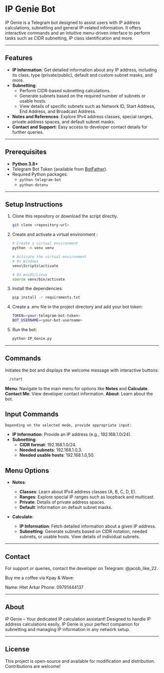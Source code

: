 # IP Genie Bot

IP Genie is a Telegram bot designed to assist users with IP address calculations, subnetting and general IP-related information. It offers interactive commands and an intuitive menu-driven interface to perform tasks such as CIDR subnetting, IP class identification and more.

---

## Features

- **IP Information**: Get detailed information about any IP address, including its class, type (private/public), default and custom subnet masks, and more.
- **Subnetting**:
  - Perform CIDR-based subnetting calculations.
  - Generate subnets based on the required number of subnets or usable hosts.
  - View details of specific subnets such as Network ID, Start Address, End Address, and Broadcast Address.
- **Notes and References**: Explore IPv4 address classes, special ranges, private address spaces, and default subnet masks.
- **Contact and Support**: Easy access to developer contact details for further queries.

---

## Prerequisites

- **Python 3.8+**
- Telegram Bot Token (available from [BotFather](https://core.telegram.org/bots#botfather)).
- Required Python packages: 
  - `python-telegram-bot`
  - `python-dotenv`

---

## Setup Instructions

1. Clone this repository or download the script directly.
   ```bash
   git clone <repository-url>
   ```
   
2. Create and activate a virtual environment :
   ```bash
   # Create a virtual environment
   python -m venv venv
   
   # Activate the virtual environment
   # On Windows
   venv\Scripts\activate
   
   # On macOS/Linux
   source venv/bin/activate
   ```
      
3. Install the dependencies:
   ```bash
   pip install -r requirements.txt
   ```

4. Create a .env file in the project directory and add your bot token:
   ```bash
   TOKEN=<your-telegram-bot-token>
   BOT_USERNAME=<your-bot-username>
   ```
5. Run the bot:
   ```bash
   python IP_Genie.py
   ```
---
  ## Commands
  Initiates the bot and displays the welcome message with interactive buttons:
  ```bash
    /start
  ```
  **Menu**: Navigate to the main menu for options like **Notes** and **Calculate**.
  **Contact Me**: View developer contact information.
  **About**: Learn about the bot.
  
  ## Input Commands
    Depending on the selected mode, provide appropriate input:
    
  - **IP Information**: Provide an IP address (e.g., 192.168.1.0/24).
  - **Subnetting**:
    - **CIDR format**: 192.168.1.0/24.
    - **Needed subnets**: 192.168.1.0,3.
    - **Needed usable hosts**: 192.168.1.0,50.


 ## Menu Options
  - **Notes**:

    - **Classes**: Learn about IPv4 address classes (A, B, C, D, E).
    - **Ranges**: Explore special IP ranges such as loopback and multicast.
    - **Private**: Details of private address spaces.
    - **Default**: Information on default subnet masks.
    
- **Calculate**:

  - **IP Information**: Fetch detailed information about a given IP address.
  - **Subnetting**:
        Generate subnets based on CIDR notation, needed subnets, or usable hosts.
        View details of individual subnets.

---
  ## Contact
  For support or queries, contact the developer on Telegram: @jacob_like_22.
  
  Buy me a coffee via Kpay & Wave:
  
  Name: Htet Arkar
  Phone: 09791444137
  
---
  ## About
  IP Genie – Your dedicated IP calculation assistant! Designed to handle IP address calculations easily, 
  IP Genie is your perfect companion for subnetting and managing IP information in any network setup.

---
  ## License
  This project is open-source and available for modification and distribution. Contributions are welcome!
